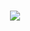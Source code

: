 <h1 align="center">
  <img src="https://readme-typing-svg.herokuapp.com?font=Inter&size=35&center=true&width=500&height=700&duration=3000&lines=Hey+there+:);I'm+Tim">
</h1>
